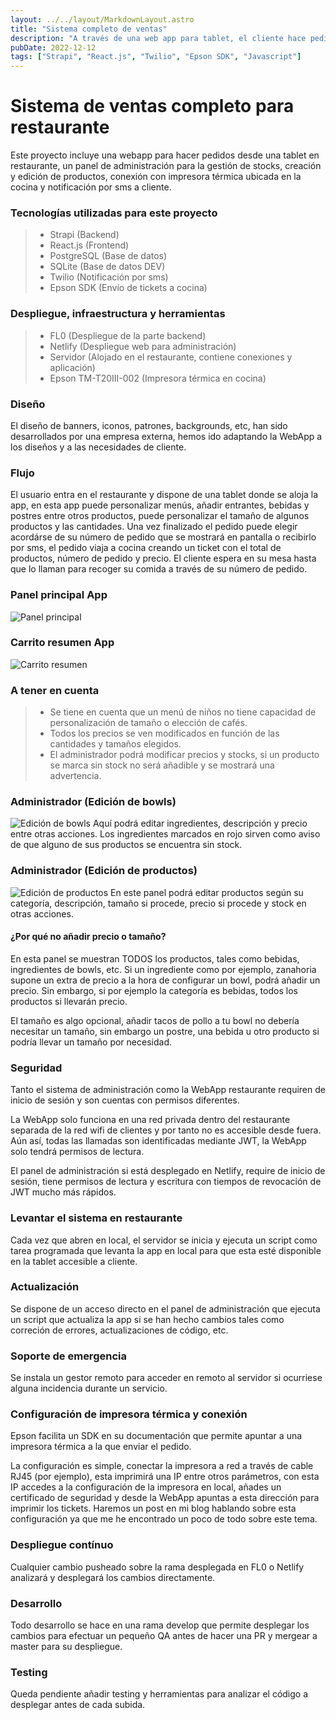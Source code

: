 ```yaml
---
layout: ../../layout/MarkdownLayout.astro
title: "Sistema completo de ventas"
description: "A través de una web app para tablet, el cliente hace pedidos en un restaurante, una vez completado el pedido, se genera un número de pedido, se envía ticket a cocina y notificación sms al cliente."
pubDate: 2022-12-12
tags: ["Strapi", "React.js", "Twilio", "Epson SDK", "Javascript"]
---
```


# Sistema de ventas completo para restaurante

Este proyecto incluye una webapp para hacer pedidos desde una tablet en restaurante, un panel de administración
para la gestión de stocks, creación y edición de productos, conexión con impresora térmica ubicada en la cocina y notificación por sms a cliente.

### Tecnologías utilizadas para este proyecto

> - Strapi (Backend)
> - React.js (Frontend)
> - PostgreSQL (Base de datos)
> - SQLite (Base de datos DEV)
> - Twilio (Notificación por sms)
> - Epson SDK (Envío de tickets a cocina)

### Despliegue, infraestructura y herramientas

> - FL0 (Despliegue de la parte backend)
> - Netlify (Despliegue web para administración)
> - Servidor (Alojado en el restaurante, contiene conexiones y aplicación)
> - Epson TM-T20III-002 (Impresora térmica en cocina)

### Diseño
El diseño de banners, iconos, patrones, backgrounds, etc, han sido desarrollados por una empresa externa, hemos ido adaptando la WebApp a los diseños y a las necesidades de cliente.

### Flujo
El usuario entra en el restaurante y dispone de una tablet donde se aloja la app, en esta app puede personalizar menús, añadir entrantes, bebidas y postres entre otros productos, puede personalizar el tamaño de algunos productos y las cantidades. Una vez finalizado el pedido puede elegir acordárse de su número de pedido que se mostrará en pantalla o recibirlo por sms, el pedido viaja a cocina creando un ticket con el total de productos, número de pedido y precio. El cliente espera en su mesa hasta que lo llaman para recoger su comida a través de su número de pedido.

### Panel principal App

![Panel principal](../../../images/nacionpanel1.PNG)

### Carrito resumen App

![Carrito resumen](../../../images/nacioncarrito1.PNG)

### A tener en cuenta

> - Se tiene en cuenta que un menú de niños no tiene capacidad de personalización de tamaño o elección de cafés.
> - Todos los precios se ven modificados en función de las cantidades y tamaños elegidos.
> - El administrador podrá modificar precios y stocks, si un producto se marca sin stock no será añadible y se mostrará una advertencia.

### Administrador (Edición de bowls)
![Edición de bowls](../../../images/nacionadministrador1.PNG)
Aquí podrá editar ingredientes, descripción y precio entre otras acciones. Los ingredientes marcados en rojo sirven como aviso de que alguno de sus productos se encuentra sin stock.

### Administrador (Edición de productos)
![Edición de productos](../../../images/nacionadministrador2.PNG)
En este panel podrá editar productos según su categoría, descripción, tamaño si procede, precio si procede y stock en otras acciones.

#### ¿Por qué no añadir precio o tamaño?
En esta panel se muestran TODOS los productos, tales como bebidas, ingredientes de bowls, etc.
Si un ingrediente como por ejemplo, zanahoria supone un extra de precio a la hora de configurar un bowl, podrá añadir un precio.
Sin embargo, si por ejemplo la categoría es bebidas, todos los productos si llevarán precio.

El tamaño es algo opcional, añadir tacos de pollo a tu bowl no debería necesitar un tamaño, sin embargo un postre, una bebida u otro producto si podría llevar un tamaño por necesidad.

### Seguridad
Tanto el sistema de administración como la WebApp restaurante requiren de inicio de sesión y son cuentas con permisos diferentes.

La WebApp solo funciona en una red privada dentro del restaurante separada de la red wifi de clientes y por tanto no es accesible desde fuera. Aún así, todas las llamadas son identificadas mediante JWT, la WebApp solo tendrá permisos de lectura.

El panel de administración si está desplegado en Netlify, require de inicio de sesión, tiene permisos de lectura y escritura con tiempos de revocación de JWT mucho más rápidos.

### Levantar el sistema en restaurante
Cada vez que abren en local, el servidor se inicia y ejecuta un script como tarea programada que levanta la app en local para que esta esté disponible en la tablet accesible a cliente.

### Actualización
Se dispone de un acceso directo en el panel de administración que ejecuta un script que actualiza la app si se han hecho cambios tales como correción de errores, actualizaciones de código, etc.

### Soporte de emergencia
Se instala un gestor remoto para acceder en remoto al servidor si ocurriese alguna incidencia durante un servicio.

### Configuración de impresora térmica y conexión
Epson facilita un SDK en su documentación que permite apuntar a una impresora térmica a la que enviar el pedido.

La configuración es simple, conectar la impresora a red a través de cable RJ45 (por ejemplo), esta imprimirá una IP entre otros parámetros, con esta IP accedes a la configuración de la impresora en local, añades un certificado de seguridad y desde la WebApp apuntas a esta dirección para imprimir los tickets.
Haremos un post en mi blog hablando sobre esta configuración ya que me he encontrado un poco de todo sobre este tema.

### Despliegue contínuo
Cualquier cambio pusheado sobre la rama desplegada en FL0 o Netlify analizará y desplegará los cambios directamente.

### Desarrollo
Todo desarrollo se hace en una rama develop que permite desplegar los cambios para efectuar un pequeño QA antes de hacer una PR y mergear a master para su despliegue.

### Testing
Queda pendiente añadir testing y herramientas para analizar el código a desplegar antes de cada subida.